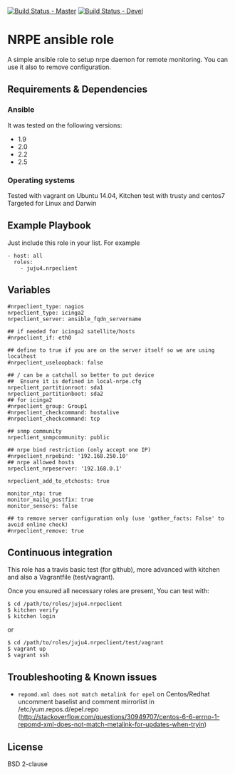 [![Build Status - Master](https://travis-ci.org/juju4/ansible-nrpeclient.svg?branch=master)](https://travis-ci.org/juju4/ansible-nrpeclient)
[![Build Status - Devel](https://travis-ci.org/juju4/ansible-nrpeclient.svg?branch=devel)](https://travis-ci.org/juju4/ansible-nrpeclient/branches)
# NRPE ansible role

A simple ansible role to setup nrpe daemon for remote monitoring.
You can use it also to remove configuration.

## Requirements & Dependencies

### Ansible
It was tested on the following versions:
 * 1.9
 * 2.0
 * 2.2
 * 2.5

### Operating systems

Tested with vagrant on Ubuntu 14.04, Kitchen test with trusty and centos7
Targeted for Linux and Darwin

## Example Playbook

Just include this role in your list.
For example

```
- host: all
  roles:
    - juju4.nrpeclient
```

## Variables

```
#nrpeclient_type: nagios
nrpeclient_type: icinga2
nrpeclient_server: ansible_fqdn_servername

## if needed for icinga2 satellite/hosts
#nrpeclient_if: eth0

## define to true if you are on the server itself so we are using localhost
#nrpeclient_useloopback: false

## / can be a catchall so better to put device
##  Ensure it is defined in local-nrpe.cfg
nrpeclient_partitionroot: sda1
nrpeclient_partitionboot: sda2
## for icinga2
#nrpeclient_group: Group1
#nrpeclient_checkcommand: hostalive
#nrpeclient_checkcommand: tcp

## snmp community
nrpeclient_snmpcommunity: public

## nrpe bind restriction (only accept one IP)
#nrpeclient_nrpebind: '192.168.250.10'
## nrpe allowed hosts
nrpeclient_nrpeserver: '192.168.0.1'

nrpeclient_add_to_etchosts: true

monitor_ntp: true
monitor_mailq_postfix: true
monitor_sensors: false

## to remove server configuration only (use 'gather_facts: False' to avoid online check)
#nrpeclient_remove: true
```

## Continuous integration

This role has a travis basic test (for github), more advanced with kitchen and also a Vagrantfile (test/vagrant).

Once you ensured all necessary roles are present, You can test with:
```
$ cd /path/to/roles/juju4.nrpeclient
$ kitchen verify
$ kitchen login
```
or
```
$ cd /path/to/roles/juju4.nrpeclient/test/vagrant
$ vagrant up
$ vagrant ssh
```

## Troubleshooting & Known issues

* ```repomd.xml does not match metalink for epel``` on Centos/Redhat
uncomment baselist and comment mirrorlist in /etc/yum.repos.d/epel.repo
(http://stackoverflow.com/questions/30949707/centos-6-6-errno-1-repomd-xml-does-not-match-metalink-for-updates-when-tryin)


## License

BSD 2-clause

